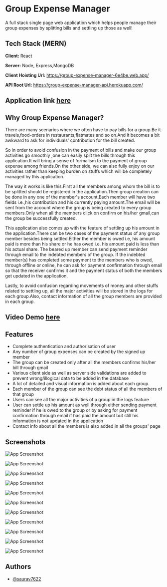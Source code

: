 
# Group Expense Manager

A full stack single page web application which helps people manage their group expenses by splitting bills and settling up those as well!



## Tech Stack (MERN)

**Client:** React

**Server:** Node, Express,MongoDB

**Client Hoisting Url:** https://group-expense-manager-6e4be.web.app/

**API Root Url:**  https://group-expense-manager-api.herokuapp.com/

## Application link [here](https://group-expense-manager-6e4be.web.app)


## Why Group Expense Manager?

There are many scenarios where we often have to pay bills for a group.Be it travels,food-orders in restaurants,flatmates and so on.And it becomes a bit awkward to ask for individuals' contribution for the bill created.

So in order to avoid confusion in the payment of bills and make our group activities go smoothly
,one can easily split the bills through this application.It will bring a sense of formalism to the payment of group expense among friends.On the other side, we can also fully enjoy on our activities rather than keeping burden on stuffs which will be completely managed by this application.

The way it works is like this.First all the members among whom the bill is to be splitted should be registered in the application.Then group creation can be done in any one of the member's account.Each member will have two fields i.e.,his contribution and his currently paying amount.The email will be sent from the account where the group is being created to every group members.Only when all the members click on confirm on his/her gmail,can the group be successfully created.

This application also comes up with the feature of settling up his amount in the application.There can be two cases of the payment status of any group member besides being settled.Either the member is owed i.e, his amount paid is more than his share or he has owed i.e. his amount paid is less than his actual share.
The beared up member can send payment reminder through email to the indebted members of the group.
If the indebted member(s) has completed some payment to the members who is owed, through offline or online, he can ask for payment confirmation through email so that the receiver confirms it and the payment status of both the members get updated in the application.

Lastly, to avoid confusion regarding movements of money and other stuffs related to settling up, all the major activities will be stored in the logs for each group.Also, contact information of all the group members are provided in each group.

## Video Demo [here](https://www.youtube.com/watch?v=wVUV8YaOYhc)





## Features

- Complete authentication and authorisation of user
- Any number of group expenses can be created by the signed up member
- The group can be created only after all the members confirms his/her bill through gmail 
- Various client side as well as server side validations are added to prevent wrong/illogical data to be added in the database
- A lot of detailed and visual information is added about each group.
- Each member of the group can see the debt status of all the members of that group
- Users can see all the major activities of a group in the logs feature
- User can settle up his amount as well through either sending payment reminder if he is owed to the group or by asking for payment confirmation through email if has paid the amount but still his information is not updated in the application
- Contact info about all the members is also added in all the groups' page 


## Screenshots

![App Screenshot](https://github.com/saurav7622/Group-Expense-Manager/blob/master/server/screenshots/1.png)

![App Screenshot](https://github.com/saurav7622/Group-Expense-Manager/blob/master/server/screenshots/2.png)

![App Screenshot](https://github.com/saurav7622/Group-Expense-Manager/blob/master/server/screenshots/3.png)

![App Screenshot](https://github.com/saurav7622/Group-Expense-Manager/blob/master/server/screenshots/4.png)

![App Screenshot](https://github.com/saurav7622/Group-Expense-Manager/blob/master/server/screenshots/5.png)

![App Screenshot](https://github.com/saurav7622/Group-Expense-Manager/blob/master/server/screenshots/6.png)

![App Screenshot](https://github.com/saurav7622/Group-Expense-Manager/blob/master/server/screenshots/7.png)

![App Screenshot](https://github.com/saurav7622/Group-Expense-Manager/blob/master/server/screenshots/8.png)

![App Screenshot](https://github.com/saurav7622/Group-Expense-Manager/blob/master/server/screenshots/9.png)

![App Screenshot](https://github.com/saurav7622/Group-Expense-Manager/blob/master/server/screenshots/10.png)

![App Screenshot](https://github.com/saurav7622/Group-Expense-Manager/blob/master/server/screenshots/11.png)





## Authors

- [@saurav7622](https://www.github.com/saurav7622)

